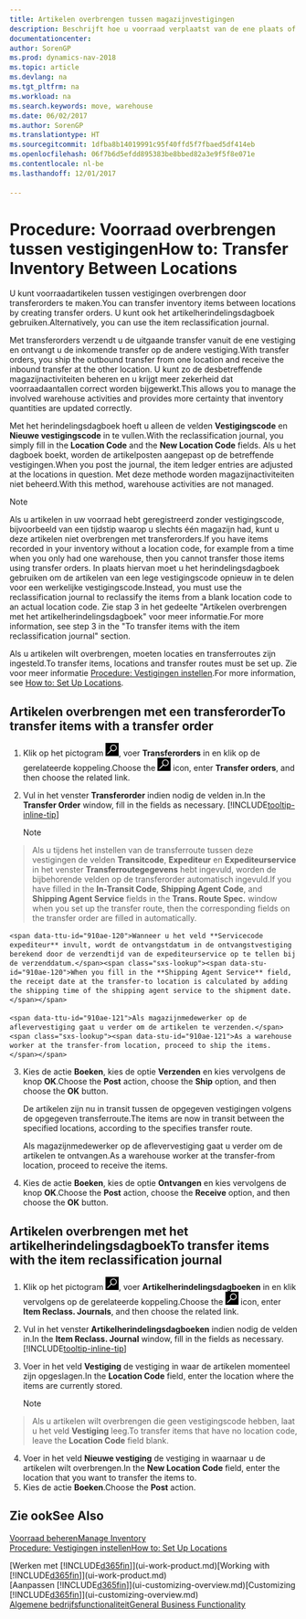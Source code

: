 ```yaml
---
title: Artikelen overbrengen tussen magazijnvestigingen
description: Beschrijft hoe u voorraad verplaatst van de ene plaats of magazijn naar een andere, met het herindelingsdagboek of met transferorders.
documentationcenter: 
author: SorenGP
ms.prod: dynamics-nav-2018
ms.topic: article
ms.devlang: na
ms.tgt_pltfrm: na
ms.workload: na
ms.search.keywords: move, warehouse
ms.date: 06/02/2017
ms.author: SorenGP
ms.translationtype: HT
ms.sourcegitcommit: 1dfba8b14019991c95f40ffd5f7fbaed5df414eb
ms.openlocfilehash: 06f7b6d5efdd895383be8bbed82a3e9f5f8e071e
ms.contentlocale: nl-be
ms.lasthandoff: 12/01/2017

---
```

# <a name="how-to-transfer-inventory-between-locations"></a><span data-ttu-id="910ae-103">Procedure: Voorraad overbrengen tussen vestigingen</span><span class="sxs-lookup"><span data-stu-id="910ae-103">How to: Transfer Inventory Between Locations</span></span>
<span data-ttu-id="910ae-104">U kunt voorraadartikelen tussen vestigingen overbrengen door transferorders te maken.</span><span class="sxs-lookup"><span data-stu-id="910ae-104">You can transfer inventory items between locations by creating transfer orders.</span></span> <span data-ttu-id="910ae-105">U kunt ook het artikelherindelingsdagboek gebruiken.</span><span class="sxs-lookup"><span data-stu-id="910ae-105">Alternatively, you can use the item reclassification journal.</span></span>

<span data-ttu-id="910ae-106">Met transferorders verzendt u de uitgaande transfer vanuit de ene vestiging en ontvangt u de inkomende transfer op de andere vestiging.</span><span class="sxs-lookup"><span data-stu-id="910ae-106">With transfer orders, you ship the outbound transfer from one location and receive the inbound transfer at the other location.</span></span> <span data-ttu-id="910ae-107">U kunt zo de desbetreffende magazijnactiviteiten beheren en u krijgt meer zekerheid dat voorraadaantallen correct worden bijgewerkt.</span><span class="sxs-lookup"><span data-stu-id="910ae-107">This allows you to manage the involved warehouse activities and provides more certainty that inventory quantities are updated correctly.</span></span>

<span data-ttu-id="910ae-108">Met het herindelingsdagboek hoeft u alleen de velden **Vestigingscode** en **Nieuwe vestigingscode** in te vullen.</span><span class="sxs-lookup"><span data-stu-id="910ae-108">With the reclassification journal, you simply fill in the **Location Code** and the **New Location Code** fields.</span></span> <span data-ttu-id="910ae-109">Als u het dagboek boekt, worden de artikelposten aangepast op de betreffende vestigingen.</span><span class="sxs-lookup"><span data-stu-id="910ae-109">When you post the journal, the item ledger entries are adjusted at the locations in question.</span></span> <span data-ttu-id="910ae-110">Met deze methode worden magazijnactiviteiten niet beheerd.</span><span class="sxs-lookup"><span data-stu-id="910ae-110">With this method, warehouse activities are not managed.</span></span>

> [!NOTE]  
>   <span data-ttu-id="910ae-111">Als u artikelen in uw voorraad hebt geregistreerd zonder vestigingscode, bijvoorbeeld van een tijdstip waarop u slechts één magazijn had, kunt u deze artikelen niet overbrengen met transferorders.</span><span class="sxs-lookup"><span data-stu-id="910ae-111">If you have items recorded in your inventory without a location code, for example from a time when you only had one warehouse, then you cannot transfer those items using transfer orders.</span></span> <span data-ttu-id="910ae-112">In plaats hiervan moet u het herindelingsdagboek gebruiken om de artikelen van een lege vestigingscode opnieuw in te delen voor een werkelijke vestigingscode.</span><span class="sxs-lookup"><span data-stu-id="910ae-112">Instead, you must use the reclassification journal to reclassify the items from a blank location code to an actual location code.</span></span>  <span data-ttu-id="910ae-113">Zie stap 3 in het gedeelte "Artikelen overbrengen met het artikelherindelingsdagboek" voor meer informatie.</span><span class="sxs-lookup"><span data-stu-id="910ae-113">For more information, see step 3 in the "To transfer items with the item reclassification journal" section.</span></span>

<span data-ttu-id="910ae-114">Als u artikelen wilt overbrengen, moeten locaties en transferroutes zijn ingesteld.</span><span class="sxs-lookup"><span data-stu-id="910ae-114">To transfer items, locations and transfer routes must be set up.</span></span> <span data-ttu-id="910ae-115">Zie voor meer informatie [Procedure: Vestigingen instellen](inventory-how-setup-locations.md).</span><span class="sxs-lookup"><span data-stu-id="910ae-115">For more information, see [How to: Set Up Locations](inventory-how-setup-locations.md).</span></span>

## <a name="to-transfer-items-with-a-transfer-order"></a><span data-ttu-id="910ae-116">Artikelen overbrengen met een transferorder</span><span class="sxs-lookup"><span data-stu-id="910ae-116">To transfer items with a transfer order</span></span>
1. <span data-ttu-id="910ae-117">Klik op het pictogram ![Zoeken naar pagina of rapport](media/ui-search/search_small.png "pictogram Zoeken naar pagina of rapport"), voer **Transferorders** in en klik op de gerelateerde koppeling.</span><span class="sxs-lookup"><span data-stu-id="910ae-117">Choose the ![Search for Page or Report](media/ui-search/search_small.png "Search for Page or Report icon") icon, enter **Transfer orders**, and then choose the related link.</span></span>
2. <span data-ttu-id="910ae-118">Vul in het venster **Transferorder** indien nodig de velden in.</span><span class="sxs-lookup"><span data-stu-id="910ae-118">In the **Transfer Order** window, fill in the fields as necessary.</span></span> [!INCLUDE[tooltip-inline-tip](includes/tooltip-inline-tip_md.md)]

    > [!NOTE]  
>   <span data-ttu-id="910ae-119">Als u tijdens het instellen van de transferroute tussen deze vestigingen de velden **Transitcode**, **Expediteur** en **Expediteurservice** in het venster **Transferroutegegevens** hebt ingevuld, worden de bijbehorende velden op de transferorder automatisch ingevuld.</span><span class="sxs-lookup"><span data-stu-id="910ae-119">If you have filled in the **In-Transit Code**, **Shipping Agent Code**, and **Shipping Agent Service** fields in the **Trans. Route Spec.** window when you set up the transfer route, then the corresponding fields on the transfer order are filled in automatically.</span></span>

    <span data-ttu-id="910ae-120">Wanneer u het veld **Servicecode expediteur** invult, wordt de ontvangstdatum in de ontvangstvestiging berekend door de verzendtijd van de expediteurservice op te tellen bij de verzenddatum.</span><span class="sxs-lookup"><span data-stu-id="910ae-120">When you fill in the **Shipping Agent Service** field, the receipt date at the transfer-to location is calculated by adding the shipping time of the shipping agent service to the shipment date.</span></span>

    <span data-ttu-id="910ae-121">Als magazijnmedewerker op de aflevervestiging gaat u verder om de artikelen te verzenden.</span><span class="sxs-lookup"><span data-stu-id="910ae-121">As a warehouse worker at the transfer-from location, proceed to ship the items.</span></span>
3. <span data-ttu-id="910ae-122">Kies de actie **Boeken**, kies de optie **Verzenden** en kies vervolgens de knop **OK**.</span><span class="sxs-lookup"><span data-stu-id="910ae-122">Choose the **Post** action, choose the **Ship** option, and then choose the **OK** button.</span></span>

    <span data-ttu-id="910ae-123">De artikelen zijn nu in transit tussen de opgegeven vestigingen volgens de opgegeven transferroute.</span><span class="sxs-lookup"><span data-stu-id="910ae-123">The items are now in transit between the specified locations, according to the specifies transfer route.</span></span>

    <span data-ttu-id="910ae-124">Als magazijnmedewerker op de aflevervestiging gaat u verder om de artikelen te ontvangen.</span><span class="sxs-lookup"><span data-stu-id="910ae-124">As a warehouse worker at the transfer-from location, proceed to receive the items.</span></span>
4. <span data-ttu-id="910ae-125">Kies de actie **Boeken**, kies de optie **Ontvangen** en kies vervolgens de knop **OK**.</span><span class="sxs-lookup"><span data-stu-id="910ae-125">Choose the **Post** action, choose the **Receive** option, and then choose the **OK** button.</span></span>

## <a name="to-transfer-items-with-the-item-reclassification-journal"></a><span data-ttu-id="910ae-126">Artikelen overbrengen met het artikelherindelingsdagboek</span><span class="sxs-lookup"><span data-stu-id="910ae-126">To transfer items with the item reclassification journal</span></span>
1. <span data-ttu-id="910ae-127">Klik op het pictogram ![Zoeken naar pagina of rapport](media/ui-search/search_small.png "pictogram Zoeken naar pagina of rapport"), voer **Artikelherindelingsdagboeken** in en klik vervolgens op de gerelateerde koppeling.</span><span class="sxs-lookup"><span data-stu-id="910ae-127">Choose the ![Search for Page or Report](media/ui-search/search_small.png "Search for Page or Report icon") icon, enter **Item Reclass. Journals**, and then choose the related link.</span></span>
2. <span data-ttu-id="910ae-128">Vul in het venster **Artikelherindelingsdagboeken** indien nodig de velden in.</span><span class="sxs-lookup"><span data-stu-id="910ae-128">In the **Item Reclass. Journal** window, fill in the fields as necessary.</span></span> [!INCLUDE[tooltip-inline-tip](includes/tooltip-inline-tip_md.md)]
3. <span data-ttu-id="910ae-129">Voer in het veld **Vestiging** de vestiging in waar de artikelen momenteel zijn opgeslagen.</span><span class="sxs-lookup"><span data-stu-id="910ae-129">In the **Location Code** field, enter the location where the items are currently stored.</span></span>

    > [!NOTE]  
>   <span data-ttu-id="910ae-130">Als u artikelen wilt overbrengen die geen vestigingscode hebben, laat u het veld **Vestiging** leeg.</span><span class="sxs-lookup"><span data-stu-id="910ae-130">To transfer items that have no location code, leave the **Location Code** field blank.</span></span>
4. <span data-ttu-id="910ae-131">Voer in het veld **Nieuwe vestiging** de vestiging in waarnaar u de artikelen wilt overbrengen.</span><span class="sxs-lookup"><span data-stu-id="910ae-131">In the **New Location Code** field, enter the location that you want to transfer the items to.</span></span>
5. <span data-ttu-id="910ae-132">Kies de actie **Boeken**.</span><span class="sxs-lookup"><span data-stu-id="910ae-132">Choose the **Post** action.</span></span>

## <a name="see-also"></a><span data-ttu-id="910ae-133">Zie ook</span><span class="sxs-lookup"><span data-stu-id="910ae-133">See Also</span></span>
[<span data-ttu-id="910ae-134">Voorraad beheren</span><span class="sxs-lookup"><span data-stu-id="910ae-134">Manage Inventory</span></span>](inventory-manage-inventory.md)  
[<span data-ttu-id="910ae-135">Procedure: Vestigingen instellen</span><span class="sxs-lookup"><span data-stu-id="910ae-135">How to: Set Up Locations</span></span>](inventory-how-setup-locations.md)  

<span data-ttu-id="910ae-136">[Werken met [!INCLUDE[d365fin](includes/d365fin_md.md)]](ui-work-product.md)</span><span class="sxs-lookup"><span data-stu-id="910ae-136">[Working with [!INCLUDE[d365fin](includes/d365fin_md.md)]](ui-work-product.md)</span></span>  
<span data-ttu-id="910ae-137">[Aanpassen [!INCLUDE[d365fin](includes/d365fin_md.md)]](ui-customizing-overview.md)</span><span class="sxs-lookup"><span data-stu-id="910ae-137">[Customizing [!INCLUDE[d365fin](includes/d365fin_md.md)]](ui-customizing-overview.md)</span></span>  
[<span data-ttu-id="910ae-138">Algemene bedrijfsfunctionaliteit</span><span class="sxs-lookup"><span data-stu-id="910ae-138">General Business Functionality</span></span>](ui-across-business-areas.md)

##

